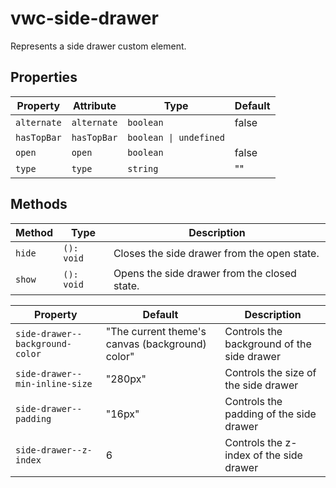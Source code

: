 # vwc-side-drawer

Represents a side drawer custom element.

## Properties

| Property    | Attribute   | Type                   | Default |
|-------------|-------------|------------------------|---------|
| `alternate` | `alternate` | `boolean`              | false   |
| `hasTopBar` | `hasTopBar` | `boolean \| undefined` |         |
| `open`      | `open`      | `boolean`              | false   |
| `type`      | `type`      | `string`               | ""      |

## Methods

| Method                 | Type                        | Description                                  |
|------------------------|-----------------------------|----------------------------------------------|
| `hide`                 | `(): void`                  | Closes the side drawer from the open state.  |
| `show`                 | `(): void`                  | Opens the side drawer from the closed state. |


| Property                        | Default                                         | Description                                |
|---------------------------------|-------------------------------------------------|--------------------------------------------|
| `side-drawer--background-color` | "The current theme's canvas (background) color" | Controls the background of the side drawer |
| `side-drawer--min-inline-size`  | "280px"                                         | Controls the size of the side drawer       |
| `side-drawer--padding`          | "16px"                                          | Controls the padding of the side drawer    |
| `side-drawer--z-index`          | 6                                               | Controls the z-index of the side drawer    |
